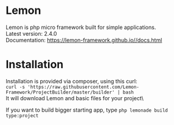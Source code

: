# Lemon

Lemon is php micro framework built for simple applications.\
Latest version: 2.4.0\
Documentation: https://lemon-framework.github.io//docs.html

# Installation

Installation is provided via composer, using this curl:\
`curl -s 'https://raw.githubusercontent.com/Lemon-Framework/ProjectBuilder/master/builder' | bash`\
It will download Lemon and basic files for your project\

If you want to build bigger starting app, type `php lemonade build type:project`

